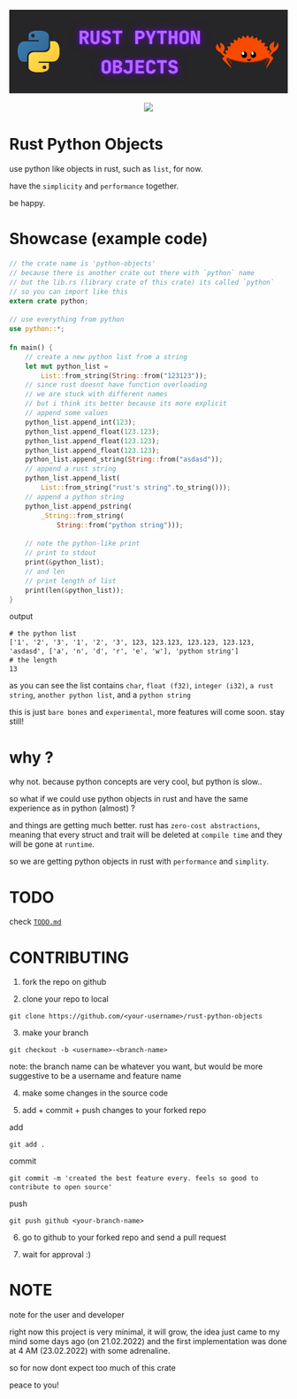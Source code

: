 
![logo](https://github.com/alexzanderr/rust-python-objects/blob/main/static/img/logo/rust-python-objects-logo.png?raw=True)

<p align="center">
    <a href="https://choosealicense.com/licenses/mit/" alt="License: MIT">
        <img src="https://img.shields.io/badge/license-MIT-green.svg" />
    </a>
</p>



# Rust Python Objects
use python like objects in rust, such as `list`, for now.

have the `simplicity` and `performance` together.

be happy.

# Showcase (example code)
```rust
// the crate name is 'python-objects'
// because there is another crate out there with `python` name
// but the lib.rs (library crate of this crate) its called `python`
// so you can import like this
extern crate python;

// use everything from python
use python::*;

fn main() {
    // create a new python list from a string
    let mut python_list =
        List::from_string(String::from("123123"));
    // since rust doesnt have function overloading
    // we are stuck with different names
    // but i think its better because its more explicit
    // append some values
    python_list.append_int(123);
    python_list.append_float(123.123);
    python_list.append_float(123.123);
    python_list.append_float(123.123);
    python_list.append_string(String::from("asdasd"));
    // append a rust string
    python_list.append_list(
        List::from_string("rust's string".to_string()));
    // append a python string
    python_list.append_pstring(
        _String::from_string(
            String::from("python string")));

    // note the python-like print
    // print to stdout
    print(&python_list);
    // and len
    // print length of list
    print(len(&python_list));
}
```

output
```shell
# the python list
['1', '2', '3', '1', '2', '3', 123, 123.123, 123.123, 123.123, 'asdasd', ['a', 'n', 'd', 'r', 'e', 'w'], 'python string']
# the length
13
```

as you can see the list contains `char`, `float (f32)`, `integer (i32)`, `a rust string`, `another python list`, and a `python string`

this is just `bare bones` and `experimental`, more features will come soon. stay still!

# why ?
why not. because python concepts are very cool, but python is slow..

so what if we could use python objects in rust and have the same experience as in python (almost) ?

and things are getting much better. rust has `zero-cost abstractions`, meaning that every struct and trait will be deleted at `compile time` and they will be gone at `runtime`.

so we are getting python objects in rust with `performance` and `simplity`.


# TODO
check [`TODO.md`](https://github.com/alexzanderr/rust-python-objects/blob/main/TODO.md)




# CONTRIBUTING

1. fork the repo on github

2. clone your repo to local
```shell
git clone https://github.com/<your-username>/rust-python-objects
```

3. make your branch
```shell
git checkout -b <username>-<branch-name>
```
note: the branch name can be whatever you want, but would be more suggestive to be a username and feature name


4. make some changes in the source code

5. add + commit + push changes to your forked repo

add
```shell
git add .
```

commit
```shell
git commit -m 'created the best feature every. feels so good to contribute to open source'
```

push
```shell
git push github <your-branch-name>
```

6. go to github to your forked repo and send a pull request

7. wait for approval :)


# NOTE

note for the user and developer

right now this project is very minimal, it will grow, the idea just came to my mind some days ago (on 21.02.2022) and the first implementation was done at 4 AM (23.02.2022) with some adrenaline.

so for now dont expect too much of this crate

peace to you!